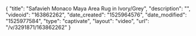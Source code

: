 {
    "title": "Safavieh Monaco Maya Area Rug in Ivory\/Grey",
    "description": "",
    "videoid": "163862262",
    "date_created": "1525964576",
    "date_modified": "1525977584",
    "type": "captivate",
    "layout": "video",
    "url": "\/v\/3291871\/163862262"
}